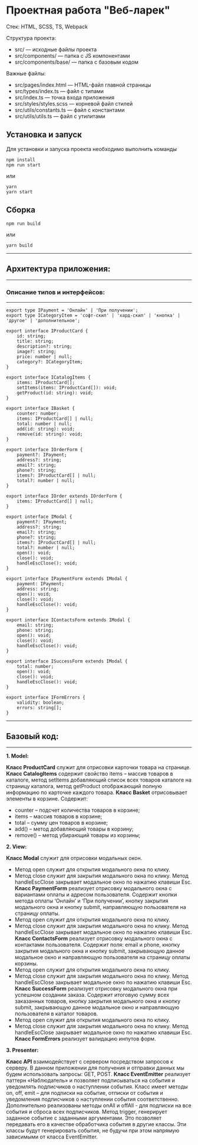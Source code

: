 # Проектная работа "Веб-ларек"

Стек: HTML, SCSS, TS, Webpack

Структура проекта:
- src/ — исходные файлы проекта
- src/components/ — папка с JS компонентами
- src/components/base/ — папка с базовым кодом

Важные файлы:
- src/pages/index.html — HTML-файл главной страницы
- src/types/index.ts — файл с типами
- src/index.ts — точка входа приложения
- src/styles/styles.scss — корневой файл стилей
- src/utils/constants.ts — файл с константами
- src/utils/utils.ts — файл с утилитами

## Установка и запуск
Для установки и запуска проекта необходимо выполнить команды

```
npm install
npm run start
```

или

```
yarn
yarn start
```
## Сборка

```
npm run build
```

или

```
yarn build
```

____
## Архитектура приложения:
_____


### Описание типов и интерфейсов:
____

```
export type IPayment = 'Онлайн' | 'При получении';
export type ICategoryItem = 'софт-скил' | 'хард-скил' | 'кнопка' | 'другое' | 'дополнительное';

export interface IProductCard {
    id: string;
    title: string;
    description?: string;
    image?: string;
    price: number | null;
    category?: ICategoryItem;
}

export interface ICatalogItems {
    items: IProductCard[];
    setItems(items: IProductCard[]): void;
    getProduct(id: string): void;
}

export interface IBasket {
    counter: number;
    items: IProductCard[] | null;
    total: number | null;
    add(id: string): void;
    remove(id: string): void;
}

export interface IOrderForm {
    payment?: IPayment;
    address?: string;
    email?: string;
    phone?: string;
    items?: IProductCard[] | null;
    total?: number | null;
}

export interface IOrder extends IOrderForm {
    items: IProductCard[] | null;
}

export interface IModal {
    payment?: IPayment;
    address?: string;
    email?: string;
    phone?: string;
    items?: IProductCard[] | null;
    total?: number | null;
    open(): void;
    close(): void;
    handleEscClose(): void;
}

export interface IPaymentForm extends IModal {
    payment: IPayment;
    address: string;
    open(): void;
    close(): void;
    handleEscClose(): void;
}

export interface IContactsForm extends IModal {
    email: string;
    phone: string;
    open(): void;
    close(): void;
    handleEscClose(): void;
}

export interface ISuccessForm extends IModal {
    total: number;
    open(): void;
    close(): void;
    handleEscClose(): void;
}

export interface IFormErrors {
    validity: boolean;
    errors: string[];
}
```

_______
## Базовый код:
______
**1. Model:**


__Класс ProductCard__ служит для отрисовки карточки товара на странице.
__Класс CatalogItems__ содержит свойство items – массив товаров в каталоге, метод setItems добавляющий список всех товаров каталоге на страницу каталога, метод getProduct отображающий полную информацию по карточке каждого товара.
__Класс Basket__ отрисовывает элементы в корзине. Содержит: 
   - counter – подсчет количества товаров в корзине;
   - items – массив товаров в корзине;
   - total – сумму цен товаров в корзине;
   - add() – метод добавляющий товары в корзину;
   - remove() – метод убирающий товары из корзины;

**2. View:**


__Класс Modal__ служит для отрисовки модальных окон.
   - Метод open служит для открытия модального окна по клику.
   - Метод close служит для закрытия модального окна по клику. Метод handleEscClose закрывает модальное окно по нажатию клавиши Esc.
__Класс PaymentForm__ реализует отрисовку модального окна с вариантами оплаты и адресом пользователя. Содержит кнопки метода оплаты ‘Онлайн’ и ‘При получении’, кнопку закрытия модального окна и кнопку submit, направляющую пользователя на страницу оплаты.
   - Метод open служит для открытия модального окна по клику.
   - Метод close служит для закрытия модального окна по клику. Метод handleEscClose закрывает модальное окно по нажатию клавиши Esc.
__Класс ContactsForm__ реализует отрисовку модального окна с контактами пользователя. Содержит поля: email и phone, кнопку закрытия модального окна и кнопку submit, закрывающую данное модальное окно и направляющую пользователя на страницу оплаты корзины.
   - Метод open служит для открытия модального окна по клику.
   - Метод close служит для закрытия модального окна по клику. Метод handleEscClose закрывает модальное окно по нажатию клавиши Esc.
__Класс SuccessForm__ реализует отрисовку модального окна при успешном создании заказа. Содержит итоговую сумму всех заказанных товаров, кнопку закрытия модального окна и кнопку submit, закрывающую данное модальное окно и направляющую пользователя в каталог товаров.
   - Метод open служит для открытия модального окна по клику.
   - Метод close служит для закрытия модального окна по клику. Метод handleEscClose закрывает модальное окно по нажатию клавиши Esc.
__Класс FormErrors__ реализует валидацию инпутов форм.

**3. Presenter:**


 __Класс API__ взаимодействует с сервером посредством запросов к серверу. В данном приложении для получения и отправки данных мы будем использовать запросы: GET, POST.
 __Класс EventEmitter__ реализует паттерн «Наблюдатель» и позволяет подписываться на события и уведомлять подписчиков о наступлении события. Класс имеет методы on, off, emit – для подписки на событие, отписки от события и уведомления подписчиков о наступлении события соответственно. Дополнительно реализованы методы onAll и offAll - для подписки на все события и сброса всех подписчиков. Метод trigger, генерирует заданное событие с заданными аргументами. Это позволяет передавать его в качестве обработчика события в другие классы. Эти классы будут генерировать события, не будучи при этом напрямую зависимыми от класса EventEmitter.
